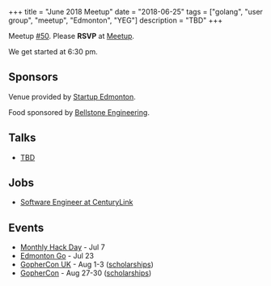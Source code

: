 +++
title = "June 2018 Meetup"
date = "2018-06-25"
tags = ["golang", "user group", "meetup", "Edmonton", "YEG"]
description = "TBD"
+++

Meetup [#50](https://github.com/edmontongo/presentations/issues/83). Please **RSVP** at [Meetup](https://www.meetup.com/startupedmonton/events/ddzwmnyxjbhc/).

We get started at 6:30 pm.

## Sponsors

Venue provided by [Startup Edmonton](https://www.startupedmonton.com/).

Food sponsored by [Bellstone Engineering](https://bellstone.ca/). 

## Talks

* [TBD](https://github.com/edmontongo/presentations/issues/83)

## Jobs

* [Software Engineer at CenturyLink](https://www.linkedin.com/jobs/cap/view/717839856/?pathWildcard=717839856&trk=mcm)

## Events

* [Monthly Hack Day](https://www.meetup.com/startupedmonton/events/qvnfrlyxkbkb/) - Jul 7
* [Edmonton Go](https://www.meetup.com/startupedmonton/events/ddzwmnyxkbfc/) - Jul 23
* [GopherCon UK](https://www.gophercon.co.uk/schedule/) - Aug 1-3 ([scholarships](https://www.gophercon.co.uk/scholarships/))
* [GopherCon](https://www.gophercon.com/) - Aug 27-30 ([scholarships](https://womenwhogo.org/scholarships.html))

